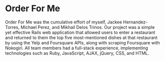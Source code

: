 # Order For Me
Order For Me was the cumulative effort of myself, Jackee Hernandez-Torres, Michael Perez, and Mikhail Delos Trinos. Our project was a simple yet effective Rails web application that allowed users to enter a restaurant and returned to them the top five most-mentioned dishes at that restaurant by using the Yelp and Foursquare APIs, along with scraping Foursquare with Nokogiri. All team members had a full-stack experience, implementing technologies such as Ruby, JavaScript, AJAX, jQuery, CSS, and HTML.
